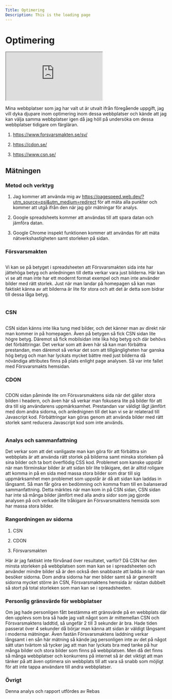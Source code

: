 ```yaml
---
Title: Optimering
Description: This is the loading page
---
```


Optimering
=======================



<iframe src="https://docs.google.com/spreadsheets/d/e/2PACX-1vRtLWkCBXeUbgtmyxa4sgc5YWrinkLewnueXvd71tFyqrEEBDZvrnfWPY7qouc1WgVLIgNzgvL7VJ-u/pubhtml?widget=true&amp;headers=false" class="loading-data-sheet"></iframe>

<p> Mina webbplatser som jag har valt ut är utvalt ifrån föregående uppgift, jag vill dyka djupare inom optimering inom dessa webbplatser och kände att jag kan välja samma webbplatser igen då jag höll på undersöka om dessa webbplatser tidigare om färgläran.</p>

1. https://www.forsvarsmakten.se/sv/ 

2. https://cdon.se/

3. https://www.csn.se/ 

## Mätningen

### Metod och verktyg
1. Jag kommer att använda mig av https://pagespeed.web.dev/?utm_source=psi&utm_medium=redirect för att mäta alla punkter och kommer att utgå ifrån den när jag gör mätningar för analys.

2. Google spreadsheets kommer att användas till att spara datan och jämföra datan.

3. Google Chrome inspekt funktionen kommer att användas för att mäta nätverkshastigheten samt storleken på sidan.



### Försvarsmakten

<a href="%base_url%/image/forsvarshome.png" target="_blank"> 
<img src="%base_url%/image/forsvarshome.png" alt=""  class="image-report-style">
</a>

<p> Vi kan se på betyget i spreadsheeten att Försvarsmakten sida inte har jättehöga betyg och anledningen till detta verkar vara just bilderna.
    Här kan vi se att man inte har ett modernt format exempel och man inte använder bilder med rätt storlek. Just när man landar på homepagen så kan man faktiskt känna av att bilderna är lite för stora och att det är detta som bidrar till dessa låga betyg.
 </p>
<a href="%base_url%/image/pagespeed-forsvarsmakten.png" target="_blank">
 <img src="%base_url%/image/pagespeed-forsvarsmakten.png" alt=""  class="image-report-style">
 </a>

### CSN

<a href="%base_url%/image/csn-home.png" target="_blank">
<img src="%base_url%/image/csn-home.png" alt=""  class="image-report-style">
</a>
<p> CSN sidan känns inte lika tung med bilder, och det känner man av direkt när man kommer in på homepagen. Även på betygen så fick CSN sidan lite högre betyg. Däremot så fick mobilsidan inte lika hög betyg och där behövs det förbättringar. Det verkar som att även här så kan man förbättra prestandan, men däremot så verkar det som att tillgängligheten har ganska hög betyg och man har lyckats mycket bättre med just bilderna då növändiga attributes finns på plats enlight page analysen. Så var inte fallet med Försvarsmakts hemsidan. </p>

### CDON

<a href="%base_url%/image/cdon-homepage.png" target="_blank"> 
<img src="%base_url%/image/cdon-homepage.png" alt=""  class="image-report-style">
</a>
<p> CDON sidan påminde lite om Försvarsmaktens sida när det gäller stora bilden i headern, och även här så verkar man fokusera lite på bilder för att dra till sig användarens uppmärksamhet. Prestandan var väldigt lågt jämfört med dom andra sidorna, och anlednignen till det kan vi se är relaterad till Javascript kod. Förbättringar kan göras genom att använda bilder med rätt storlek samt reducera Javascript kod som inte används. </p>

<a href="%base_url%/image/page-speed-cdon.png" target="_blank">
<img src="%base_url%/image/page-speed-cdon.png" alt=""  class="image-report-style">
</a>

### Analys och sammanfattning
Det verkar som att det vanligaste man kan göra för att förbättra sin webbplats är att använda rätt storlek på bilderna samt minska storleken på sina bilder och ta bort överflödig CSS kod. Problemet som kanske uppstår när man förminskar bilder är att sidan blir lite tråkigare, det är alltid roligare att komma in på en sida med massa stora bilder som drar till sig uppmärksamhet men problemet som uppstår är då att sidan kan laddas in långsamt. Så man får göra en bedömning och komma fram till en balanserad sammanfattning. Detta märktes när man kom in på CSN sidan, CSN sidan har inte så många bilder jämfört med alla andra sidor som jag gjorde analysen på och verkade lite tråkigare än Försvarsmaktens hemsida som har massa stora bilder.

### Rangordningen av sidorna

1. CSN

2. CDON

3. Försvarsmakten

<p> Här är jag faktiskt inte förvånad över resultatet, varför? Då CSN har den minsta storleken på webbplatsen som man kan se i spreadsheeten och använder mindre bilder så är den också den snabbaste att ladda in när man besöker sidorna. Dom andra sidorna har mer bilder samt så är generellt sidorna mycket större än CSN, Försvarsmaktens hemsida är nästan dubbelt så stort på total storleken som man kan se i spreadsheeten. </p>

### Personlig gränsvärde för webbplatser
<p> Om jag hade personligen fått bestämma ett gränsvärde på en webbplats där den upplevs som bra så hade jag valt något som är mittemellan CSN och Försvarsmaktens laddtid, så ungefär 2 till 3 sekunder är bra. Hade tiden passerat över 4 sekunder då börjar man känna att sidan är väldigt långsamt i moderna mätningar. Även fastän Försvarsmaktens laddning verkar långsamt i en sån här mätning så kände jag personligen inte av det på något sätt utan tvärtom så tycker jag att man har lyckats bra med tanke på hur många bilder och stora bilder som finns på webbplatsen. Men då det finns så många webbplatser och konkurrens på internet så är det viktigt att man tänker på att även optimera sin webbplats till att vara så snabb som möjligt för att inte tappa användare till andra webbplatser. </p>

### Övrigt
<p> Denna analys och rapport utfördes av Rebas </p>